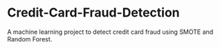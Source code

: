 # Credit-Card-Fraud-Detection
A machine learning project to detect credit card fraud using SMOTE and Random Forest.
